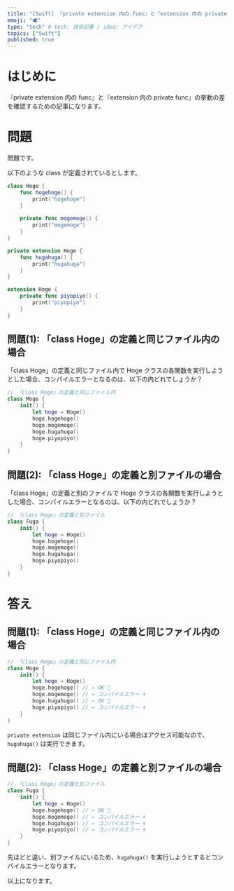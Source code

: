 ```yaml
---
title: "[Swift] 『private extension 内の func』と『extension 内の private func』の差の確認"
emoji: "🕊"
type: "tech" # tech: 技術記事 / idea: アイデア
topics: ["Swift"]
published: true
---
```


# はじめに

『private extension 内の func』と『extension 内の private func』の挙動の差を確認するための記事になります。

# 問題

問題です。

以下のような class が定義されているとします。

```swift
class Hoge {
    func hogehoge() {
        print("hogehoge")
    }
    
    private func mogemoge() {
        print("mogemoge")
    }
}

private extension Hoge {
    func hugahuga() {
        print("hugahuga")
    }
}

extension Hoge {
    private func piyopiyo() {
        print("piyopiyo")
    }
}
```

## 問題(1): 「class Hoge」の定義と同じファイル内の場合

「class Hoge」の定義と同じファイル内で Hoge クラスの各関数を実行しようとした場合、コンパイルエラーとなるのは、以下の内どれでしょうか？

```swift
// 「class Hoge」の定義と同じファイル内
class Moge {
    init() {
        let hoge = Hoge()
        hoge.hogehoge()
        hoge.mogemoge()
        hoge.hugahuga()
        hoge.piyopiyo()
    }
}
```

## 問題(2): 「class Hoge」の定義と別ファイルの場合

「class Hoge」の定義と別のファイルで Hoge クラスの各関数を実行しようとした場合、コンパイルエラーとなるのは、以下の内どれでしょうか？

```swift
// 「class Hoge」の定義と別ファイル
class Fuga {
    init() {
        let hoge = Hoge()
        hoge.hogehoge()
        hoge.mogemoge()
        hoge.hugahuga()
        hoge.piyopiyo()
    }
}
```

# 答え

## 問題(1): 「class Hoge」の定義と同じファイル内の場合

```swift
// 「class Hoge」の定義と同じファイル内
class Moge {
    init() {
        let hoge = Hoge()
        hoge.hogehoge() // ← OK 🌟
        hoge.mogemoge() // ← コンパイルエラー 🌀
        hoge.hugahuga() // ← OK 🌟
        hoge.piyopiyo() // ← コンパイルエラー 🌀
    }
}
```

`private extension` は同じファイル内にいる場合はアクセス可能なので、`hugahuga()` は実行できます。

## 問題(2): 「class Hoge」の定義と別ファイルの場合

```swift
// 「class Hoge」の定義と別ファイル
class Fuga {
    init() {
        let hoge = Hoge()
        hoge.hogehoge() // ← OK 🌟
        hoge.mogemoge() // ← コンパイルエラー 🌀
        hoge.hugahuga() // ← コンパイルエラー 🌀
        hoge.piyopiyo() // ← コンパイルエラー 🌀
    }
}
```

先ほどと違い、別ファイルにいるため、`hugahuga()` を実行しようとするとコンパイルエラーとなります。

以上になります。